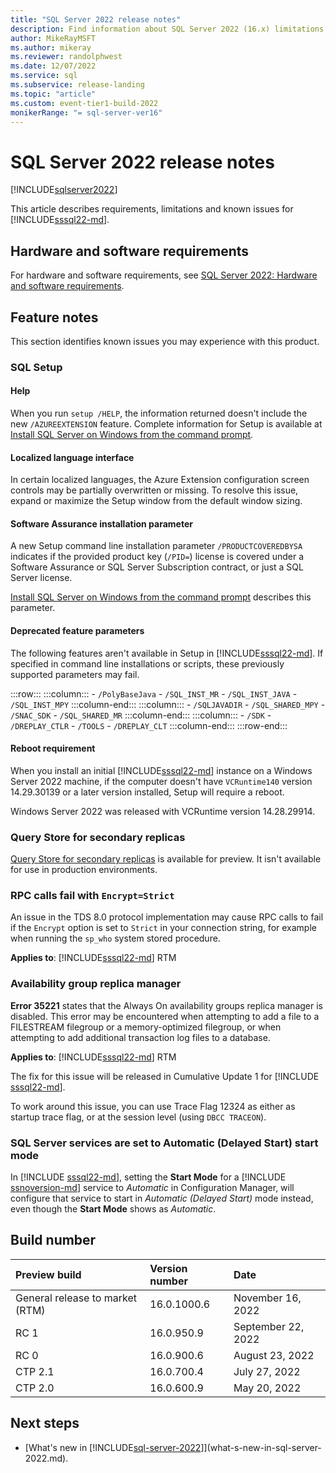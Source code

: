```yaml
---
title: "SQL Server 2022 release notes"
description: Find information about SQL Server 2022 (16.x) limitations, known issues, help resources, and other release notes.
author: MikeRayMSFT
ms.author: mikeray
ms.reviewer: randolphwest
ms.date: 12/07/2022
ms.service: sql
ms.subservice: release-landing
ms.topic: "article"
ms.custom: event-tier1-build-2022
monikerRange: "= sql-server-ver16"
---
```


# SQL Server 2022 release notes

[!INCLUDE[sqlserver2022](../includes/applies-to-version/sqlserver2022.md)]

This article describes requirements, limitations and known issues for [!INCLUDE[sssql22-md](../includes/sssql22-md.md)].

## Hardware and software requirements

For hardware and software requirements, see [SQL Server 2022: Hardware and software requirements](install/hardware-and-software-requirements-for-installing-sql-server-2022.md).

## Feature notes

This section identifies known issues you may experience with this product.

### SQL Setup

#### Help

When you run `setup /HELP`, the information returned doesn't include the new `/AZUREEXTENSION` feature. Complete information for Setup is available at [Install SQL Server on Windows from the command prompt](../database-engine/install-windows/install-sql-server-from-the-command-prompt.md).

#### Localized language interface

In certain localized languages, the Azure Extension configuration screen controls may be partially overwritten or missing. To resolve this issue, expand or maximize the Setup window from the default window sizing.

#### Software Assurance installation parameter

A new Setup command line installation parameter `/PRODUCTCOVEREDBYSA` indicates if the provided product key (`/PID=`) license is covered under a Software Assurance or SQL Server Subscription contract, or just a SQL Server license.

[Install SQL Server on Windows from the command prompt](../database-engine/install-windows/install-sql-server-from-the-command-prompt.md) describes this parameter.

#### Deprecated feature parameters

The following features aren't available in Setup in [!INCLUDE[sssql22-md](../includes/sssql22-md.md)]. If specified in command line installations or scripts, these previously supported parameters may fail.

:::row:::
    :::column:::
     - `/PolyBaseJava`
     - `/SQL_INST_MR`
     - `/SQL_INST_JAVA`
     - `/SQL_INST_MPY`
    :::column-end:::
    :::column:::
     - `/SQLJAVADIR`
     - `/SQL_SHARED_MPY`
     - `/SNAC_SDK`
     - `/SQL_SHARED_MR`
    :::column-end:::
    :::column:::
     - `/SDK`
     - `/DREPLAY_CTLR`
     - `/TOOLS`
     - `/DREPLAY_CLT`
    :::column-end:::
:::row-end:::

#### Reboot requirement

When you install an initial [!INCLUDE[sssql22-md](../includes/sssql22-md.md)] instance on a Windows Server 2022 machine, if the computer doesn't have `VCRuntime140` version 14.29.30139 or a later version installed, Setup will require a reboot.

Windows Server 2022 was released with VCRuntime version 14.28.29914.

### Query Store for secondary replicas

[Query Store for secondary replicas](../relational-databases/performance/query-store-for-secondary-replicas.md) is available for preview. It isn't available for use in production environments.

### RPC calls fail with `Encrypt=Strict`

An issue in the TDS 8.0 protocol implementation may cause RPC calls to fail if the `Encrypt` option is set to `Strict` in your connection string, for example when running the `sp_who` system stored procedure.

**Applies to**: [!INCLUDE[sssql22-md](../includes/sssql22-md.md)] RTM

### Availability group replica manager

**Error 35221** states that the Always On availability groups replica manager is disabled. This error may be encountered when attempting to add a file to a FILESTREAM filegroup or a memory-optimized filegroup, or when attempting to add additional transaction log files to a database.

**Applies to**: [!INCLUDE[sssql22-md](../includes/sssql22-md.md)] RTM

The fix for this issue will be released in Cumulative Update 1 for [!INCLUDE [sssql22-md](../includes/sssql22-md.md)].

To work around this issue, you can use Trace Flag 12324 as either as startup trace flag, or at the session level (using `DBCC TRACEON`).

### SQL Server services are set to Automatic (Delayed Start) start mode

In [!INCLUDE [sssql22-md](../includes/sssql22-md.md)], setting the **Start Mode** for a [!INCLUDE [ssnoversion-md](../includes/ssnoversion-md.md)] service to *Automatic* in Configuration Manager, will configure that service to start in *Automatic (Delayed Start)* mode instead, even though the **Start Mode** shows as *Automatic*.

## Build number

| Preview build | Version number | Date |
| :-- | :-- | :-- |
| General release to market (RTM) | 16.0.1000.6 | November 16, 2022 |
| RC 1 | 16.0.950.9 | September 22, 2022 |
| RC 0 | 16.0.900.6 | August 23, 2022 |
| CTP 2.1 | 16.0.700.4 | July 27, 2022 |
| CTP 2.0 | 16.0.600.9 | May 20, 2022 |

## Next steps

- [What's new in [!INCLUDE[sql-server-2022](../includes/sssql22-md.md)]](what-s-new-in-sql-server-2022.md).

